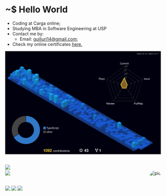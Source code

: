 # ~$ Hello World

-   Coding at Carga online;
-   Studying MBA in Software Engineering at USP
-   Contact me by:
		<ul>
			<li>
				Email: guiliuri14@gmail.com;
			</li>
		</ul>
-   Check my online certificates <a href="https://cursos.alura.com.br/user/guiliuri/fullCertificate/d01f46916e7e645ee4f572502de23f5c">here.</a>

![](./profile-3d-contrib/profile-night-view.svg)

<div style="display: inline_block"><br>
  	<img src="https://skillicons.dev/icons?i=ts,js,go,lua,python,tensorflow,sklearn,linux&perline=15&theme=dark" />
	</br>
   	<img src="https://skillicons.dev/icons?i=nodejs,adonis,nest,postgres,react,redux,vite,next,vercel,git,nginx,postman&perline=15&theme=dark" />
	<img align="right" alt="pic" height="150" style="border-radius:50px;" src="https://github.com/guiliuri13.png">
</div> 

##

<div>
	<a href = "mailto:guiliuri14@gmail.com"><img src="https://img.shields.io/badge/-Gmail-%23333?style=for-the-badge&logo=gmail&logoColor=white" target="_blank"></a> 
	<a href="https://www.linkedin.com/in/guilherme-iuri-de-barros-5b2b54212/" target="_blank"><img src="https://img.shields.io/badge/-LinkedIn-%230077B5?style=for-the-badge&logo=linkedin&logoColor=white" target="_blank"></a>
	<a height="50" href="https://cursos.alura.com.br/user/guiliuri" target="_blank"><img height="28" src="https://i0.wp.com/www.hipsters.tech/wp-content/uploads/2020/05/banner-hipsters-alura.png?fit=750%2C200&ssl=1" target="_blank"></a> 
</div>
